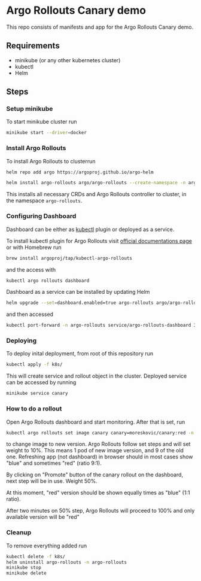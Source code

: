 # Argo Rollouts Canary demo

This repo consists of manifests and app for the Argo Rollouts Canary demo.

## Requirements

- minikube (or any other kubernetes cluster)
- kubectl
- Helm

## Steps

### Setup minikube

To start minikube cluster run 
```bash
minikube start --driver=docker
```

### Install Argo Rollouts

To install Argo Rollouts to clusterrun

```bash
helm repo add argo https://argoproj.github.io/argo-helm

helm install argo-rollouts argo/argo-rollouts --create-namespace -n argo-rollouts
```

This installs all necessary CRDs and Argo Rollouts controller to cluster, in the namespace `argo-rollouts`.

### Configuring Dashboard

Dashboard can be either as [kubectl](https://argoproj.github.io/argo-rollouts/installation/#kubectl-plugin-installation) plugin or deployed as a service.

To install kubectl plugin for Argo Rollouts visit [official documentations page](https://argoproj.github.io/argo-rollouts/installation/#kubectl-plugin-installation) or with Homebrew run

```bash
brew install argoproj/tap/kubectl-argo-rollouts 
```
and the access with

```bash
kubectl argo rollouts dashboard
```
Dashboard as a service can be installed by updating Helm

```bash
helm upgrade --set=dashboard.enabled=true argo-rollouts argo/argo-rollouts -n argo-rollouts
```
and then accessed 
```bash
kubectl port-forward -n argo-rollouts service/argo-rollouts-dashboard 3100
```

### Deploying

To deploy inital deployment, from root of this repository run 
```bash
kubectl apply -f k8s/
```

This will create service and rollout object in the cluster.
Deployed service can be accessed by running
```bash
minikube service canary
```

### How to do a rollout

Open Argo Rollouts dashboard and start monitoring. After that is set, run
```bash
kubectl argo rollouts set image canary canary=moreskovic/canary:red -n default
```
to change image to new version.
Argo Rollouts follow set steps and will set weight to 10%. This means 1 pod of new image version, and 9 of the old one.
Refreshing app (not dashboard) in browser should in most cases show "blue" and sometimes "red" (ratio 9:1).

By clicking on "Promote" button of the canary rollout on the dashboard, next step will be in use. Weight 50%.

At this moment, "red" version should be shown equally times as "blue" (1:1 ratio).

After two minutes on 50% step, Argo Rollouts will proceed to 100% and only available version will be "red"

### Cleanup

To remove everything added run
```bash
kubectl delete -f k8s/
helm uninstall argo-rollouts -n argo-rollouts
minikube stop
minikube delete
```
